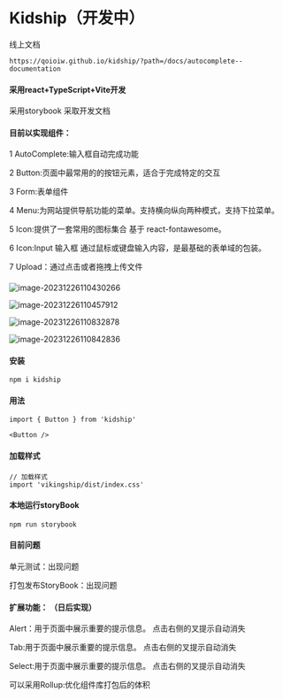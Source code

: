 # Kidship（开发中）

线上文档

```
https://qoioiw.github.io/kidship/?path=/docs/autocomplete--documentation
```



#### 采用react+TypeScript+Vite开发







采用storybook 采取开发文档



#### 目前以实现组件：

1 AutoComplete:输入框自动完成功能

2 Button:页面中最常用的的按钮元素，适合于完成特定的交互

3 Form:表单组件

4 Menu:为网站提供导航功能的菜单。支持横向纵向两种模式，支持下拉菜单。

5 Icon:提供了一套常用的图标集合 基于 react-fontawesome。

6 Icon:Input 输入框 通过鼠标或键盘输入内容，是最基础的表单域的包装。

7 Upload：通过点击或者拖拽上传文件

#### 



![image-20231226110430266](C:\Users\86198\AppData\Roaming\Typora\typora-user-images\image-20231226110430266.png)

![image-20231226110457912](C:\Users\86198\AppData\Roaming\Typora\typora-user-images\image-20231226110457912.png)

![image-20231226110832878](C:\Users\86198\AppData\Roaming\Typora\typora-user-images\image-20231226110832878.png)

![image-20231226110842836](C:\Users\86198\AppData\Roaming\Typora\typora-user-images\image-20231226110842836.png)



#### 安装

```
npm i kidship
```

#### 用法

```
import { Button } from 'kidship'

<Button />
```

#### 加载样式

```
// 加载样式
import 'vikingship/dist/index.css'
```



#### 本地运行storyBook

```
npm run storybook
```



#### 目前问题

单元测试：出现问题

打包发布StoryBook：出现问题



#### 扩展功能： （日后实现）

Alert：用于页面中展示重要的提示信息。 点击右侧的叉提示自动消失

Tab:用于页面中展示重要的提示信息。 点击右侧的叉提示自动消失

Select:用于页面中展示重要的提示信息。 点击右侧的叉提示自动消失

可以采用Rollup:优化组件库打包后的体积
